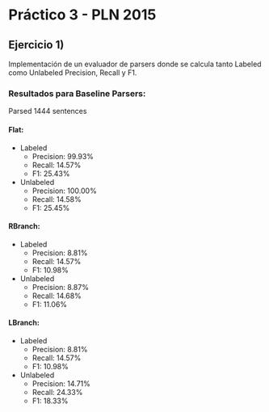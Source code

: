 Práctico 3 - PLN 2015
=====================

Ejercicio 1)
------------

Implementación de un evaluador de parsers donde se calcula tanto Labeled como Unlabeled Precision, 
Recall y F1.

### Resultados para Baseline Parsers:

Parsed 1444 sentences

#### Flat:


* Labeled
  * Precision: 99.93%
  * Recall: 14.57%
  * F1: 25.43%
* Unlabeled
  * Precision: 100.00%
  * Recall: 14.58%
  * F1: 25.45%

#### RBranch:

* Labeled
  * Precision: 8.81%
  * Recall: 14.57%
  * F1: 10.98%
* Unlabeled
  * Precision: 8.87%
  * Recall: 14.68%
  * F1: 11.06%

#### LBranch:

* Labeled
  * Precision: 8.81%
  * Recall: 14.57%
  * F1: 10.98%
* Unlabeled
  * Precision: 14.71%
  * Recall: 24.33%
  * F1: 18.33%